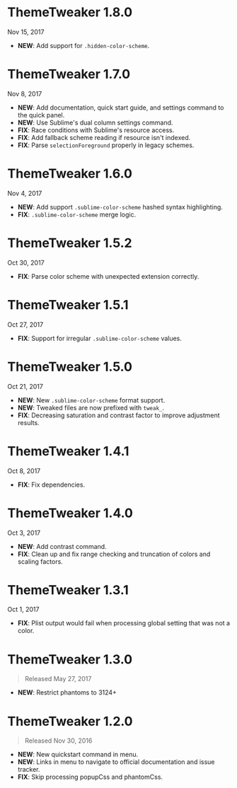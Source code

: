 # ThemeTweaker 1.8.0

Nov 15, 2017

- **NEW**: Add support for `.hidden-color-scheme`.

# ThemeTweaker 1.7.0

Nov 8, 2017

- **NEW**: Add documentation, quick start guide, and settings command to the quick panel.
- **NEW**: Use Sublime's dual column settings command.
- **FIX**: Race conditions with Sublime's resource access.
- **FIX**: Add fallback scheme reading if resource isn't indexed.
- **FIX**: Parse `selectionForeground` properly in legacy schemes.

# ThemeTweaker 1.6.0

Nov 4, 2017

- **NEW**: Add support `.sublime-color-scheme` hashed syntax highlighting.
- **FIX**: `.sublime-color-scheme` merge logic.

# ThemeTweaker 1.5.2

Oct 30, 2017

- **FIX**: Parse color scheme with unexpected extension correctly.

# ThemeTweaker 1.5.1

Oct 27, 2017

- **FIX**: Support for irregular `.sublime-color-scheme` values.

# ThemeTweaker 1.5.0

Oct 21, 2017

- **NEW**: New `.sublime-color-scheme` format support.
- **NEW**: Tweaked files are now prefixed with `tweak_`.
- **FIX**: Decreasing saturation and contrast factor to improve adjustment results.

# ThemeTweaker 1.4.1

Oct 8, 2017

- **FIX**: Fix dependencies.

# ThemeTweaker 1.4.0

Oct 3, 2017

- **NEW**: Add contrast command.
- **FIX**: Clean up and fix range checking and truncation of colors and scaling factors.

# ThemeTweaker 1.3.1

Oct 1, 2017

- **FIX**: Plist output would fail when processing global setting that was not a color.

# ThemeTweaker 1.3.0

> Released May 27, 2017

- **NEW**: Restrict phantoms to 3124+

# ThemeTweaker 1.2.0

> Released Nov 30, 2016

- **NEW**: New quickstart command in menu.
- **NEW**: Links in menu to navigate to official documentation and issue tracker.
- **FIX**: Skip processing popupCss and phantomCss.

